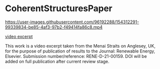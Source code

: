 # CoherentStructuresPaper

<!--https://user-images.githubusercontent.com/96192288/146381097-c3408ca0-12da-4008-9b51-d95a8ada7c67.mp4 -->

<!--[video excerpt](https://user-images.githubusercontent.com/96192288/146381097-c3408ca0-12da-4008-9b51-d95a8ada7c67.mp4/) -->


https://user-images.githubusercontent.com/96192288/154312291-99339834-be85-4af3-97b2-f49414fa86c8.mp4

[video excerpt](https://user-images.githubusercontent.com/96192288/146381097-c3408ca0-12da-4008-9b51-d95a8ada7c67.mp4/)


This work is a video excerpt taken from the Menai Straits on Anglesey, UK, for the purpose of publication of results to the Journal: Renewable Energy, Elsevier. Submission number/reference: RENE-D-21-00159. DOI will be added on full publication after current review stage. 
